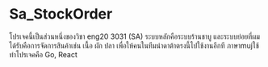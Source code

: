 # Sa_StockOrder
โปรเจคนี้เป็นส่วนหนึ่งของวิชา eng20 3031 (SA) ระบบหลักคือระบบร้านชาบู และระบบย่อยที่ผมได้รับคือการจัดการสินค้าเช่น เนื้อ ผัก ปลา 
เพื่อให้คนในทีมนำดาต้าตรงนี้ไปใช้งานอีกที ภาษาmujใช้ทำโปรเจคคือ Go, React
